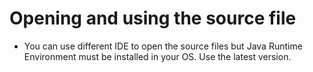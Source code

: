 # Opening and using the source file
- You can use different IDE to open the source files but Java Runtime Environment must be installed in your OS. Use the latest version.
